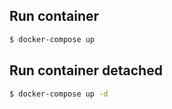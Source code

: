 ## Run container
```bash
$ docker-compose up
```

## Run container detached
```bash
$ docker-compose up -d
```